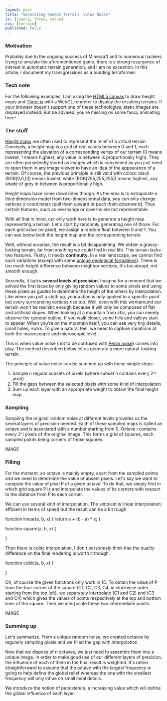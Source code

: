 ```yaml
---
layout: post
title: "Generating Random Terrain: Value Noise"
js: [jquery, three, value]
css: [terrain]
published: false
---
```


### Motivation

Probably due to the ongoing success of Minecraft and to numerous
hackers trying to emulate the aforementioned game, there is a strong
resurgence of interest in automatic terrain generation, and I am no
exception. In this article, I document my transgressions as a budding
terraformer.

### Tech note

For the following examples, I am using the [HTML5
canvas](https://developer.mozilla.org/en/Canvas_tutorial) to draw
height maps and [Three.js](https://github.com/mrdoob/three.js/) with a
WebGL renderer to display the resulting terrains. If your browser
doesn't support one of these technologies, static images are displayed
instead. But be advised, you're missing on some fancy animating here!

### The stuff

[Height maps](http://en.wikipedia.org/wiki/Heightmap) are often used
to represent the relief of a virtual terrain. Concisely, a height map
is a grid of real values between 0 and 1, each representing the
elevation of a corresponding vertex of our terrain (0 means lowest, 1
means highest, any value in between is proportionally high). They are
often persistently stored as images which is convenient as you just
need to open them in any image viewer to have an idea of the
appearance of a terrain. Of course, the previous principle is still
valid with colors: black (RGB\[0,0,0]) means lowest, white
(RGB\[255,255,255]) means highest, any shade of grey in between is
proportionally high.

Height maps have some downsides though. As the idea is to extrapolate
a third dimension model from two-dimensionnal data, you can only
change vertices y coordinates (pull them upward or push them
downward). Thus certain features, such as overhangs or caverns are not
representable.

With all that in mind, our only work here is to generate a height map
representing a terrain. Let's start by randomly generating one of
those. For each grid value (or pixel), we assign a random float
between 0 and 1. You can see below both the height map and the
corresponding terrain.

<div class="try" id="try1">
</div>

Well, without surprise, the result is a bit disappointing. We obtain a
grassy-looking terrain, far from anything we could find in real
life. This terrain lacks two features. Firstly, it needs
**continuity**. In a real landscape, we cannot find such variations
(except with some [unique geological
formations](http://en.wikipedia.org/wiki/Giant's_Causeway)). There is
too much height difference between neighbor vertices, it's too
abrupt, not smooth enough.

Secondly, it lacks **several levels of precision**. Imagine for a
moment that we solved the first issue by only giving random values to
some pixels and using these pixels as guides to determine the height
of the others by interpolation. Like when you pull a cloth up, your
action is only applied to a specific point but every surrounding
vertices rise too. Well, even with this workaround our terrain won't
be realistic enough because it will only be composed of flat and
artificial slopes. When looking at a mountain from afar, you can
merely observe the general outline. If you walk closer, some hills and
valleys start to appear. When you're on the mountain itself, you can
see very tiny details, small holes, rocks. To give a natural feel, we
need to capture variations at both the macroscopic and microscopic
level.

This is when value noise (not to be confused with [Perlin
noise](http://www.noisemachine.com/talk1/)) comes into play. The
method described below let us generate a more natural-looking terrain.

The principle of value noise can be summed up with these simple steps:

1. Sample n regular subsets of pixels (where subset n contains every 2^i pixel)
2. Fill the gaps between the selected pixels with some kind of interpolation
3. Sum up each layer with an appropriate weight to obtain the final height map

### Sampling

Sampling the original random noise at different levels provides us the
several layers of precision needed.  Each of these sampled maps is
called an octave and is associated with a number starting from
0. Octave i contains every 2^i pixels of the original image. This
forms a grid of squares, each sampled points being corners of those
squares.

IMAGE

### Filling

For the moment, an octave is mainly empty, apart from the sampled
points and we need to determine the value of absent pixels. Let's say
we want to compute the value of pixel P of a given octave. To do that,
we simply find in which grid square P is and interpolate the values of
its corners with respect to the distance from P to each corner.

We can use several kind of interpolation. The simplest is linear
interpolation; efficient in terms of speed but the result can be a bit
rough.

function linear(a, b, x) {
  return a + (b - a) * x;
}

function square(a, b, x) {

}

Then there is cubic interpolation, I don't personnaly think that the
quality difference on the final rendering is worth it though.

function cubic(a, b, x) {

}

Oh, of course the given functions only work in 1D. To obtain the value
of P from the four corner of the square (C1, C2, C3, C4, in clockwise
order starting from the top left), we separately interpolate (C1 and
C2) and (C3 and C4) which gives the values of points respectively at
the top and bottom lines of the square. Then we interpolate these two
intermediate points.

IMAGE

### Summing up

Let's summarize. From a unique random noise, we created octaves by
regularly sampling pixels and we filled the gap with interpolation.

Now that we dispose of n octaves, we just need to assemble them into a
unique image. In order to make good use of our different layers of
precision, the influence of each of them in the final result is
weighted. It's rather straightforward to assume that the octave with
the largest frequency is going to help define the global relief
whereas the one with the smallest frequency will only influe on small
local details.

We introduce the notion of persistence, a increasing value which will
define the global influence of each layer.

<div class="try" id="try2">
</div>

<div class="try" id="try3">
</div>
